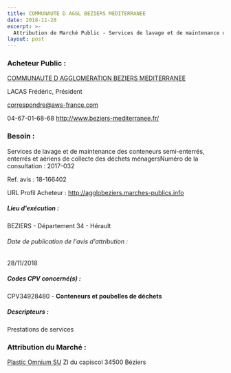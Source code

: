 ```yaml
---
title: COMMUNAUTE D AGGL BEZIERS MEDITERRANEE
date: 2018-11-28
excerpt: >-
  Attribution de Marché Public - Services de lavage et de maintenance des conteneurs semi-enterrés, enterrés et aériens de collecte des déchets ménagersNuméro de la consultation : 2017-032
layout: post
---
```


### Acheteur Public : 
<a href="/acheteur-137/siren-243400769"> COMMUNAUTE D AGGLOMERATION BEZIERS MEDITERRANEE</a><br/>

LACAS Frédéric, Président

correspondre@aws-france.com

04-67-01-68-68
http://www.beziers-mediterranee.fr/
### Besoin :

Services de lavage et de maintenance des conteneurs semi-enterrés, enterrés et aériens de collecte des déchets ménagersNuméro de la consultation : 2017-032

Ref. avis : 18-166402

URL Profil Acheteur : http://agglobeziers.marches-publics.info

##### Lieu d'exécution :

BEZIERS - Département 34 - Hérault

###### Date de publication de l'avis d'attribution : 
28/11/2018

##### Codes CPV concerné(s) :
CPV34928480 - **Conteneurs et poubelles de déchets** <br/>

##### Descripteurs :
Prestations de services <br/>

### Attribution du Marché :
<a href="/entreprise-575/siren-778151944"> Plastic Omnium SU</a>    ZI du capiscol 34500 Béziers <br/>
